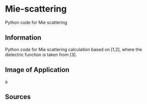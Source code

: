 # Mie-scattering
Python code for Mie scattering
## Information
Python code for Mie scattering calculation based on [1,2], where the dielectric function is taken from [3].
## Image of Application
a
## Sources
